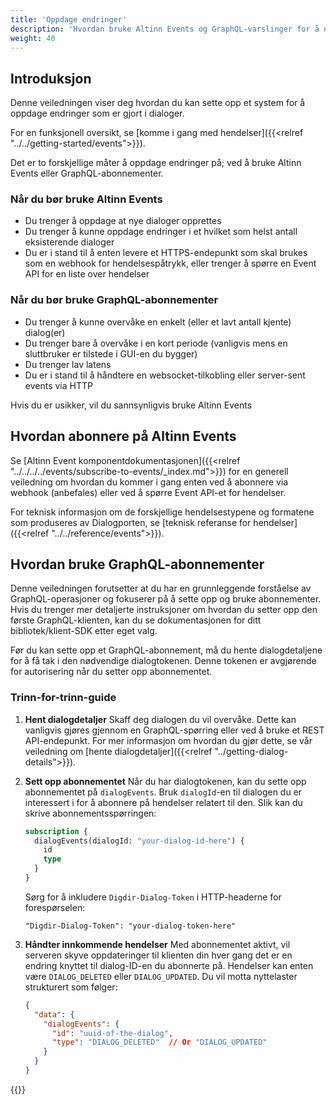 ```yaml
---
title: 'Oppdage endringer'
description: 'Hvordan bruke Altinn Events og GraphQL-varslinger for å oppdage endringer i Dialogporten'
weight: 40
---
```


## Introduksjon

Denne veiledningen viser deg hvordan du kan sette opp et system for å oppdage endringer som er gjort i dialoger.

For en funksjonell oversikt, se [komme i gang med hendelser]({{<relref "../../getting-started/events">}}).

Det er to forskjellige måter å oppdage endringer på; ved å bruke Altinn Events eller GraphQL-abonnementer.

### Når du bør bruke Altinn Events

* Du trenger å oppdage at nye dialoger opprettes
* Du trenger å kunne oppdage endringer i et hvilket som helst antall eksisterende dialoger
* Du er i stand til å enten levere et HTTPS-endepunkt som skal brukes som en webhook for hendelsespåtrykk, eller trenger å spørre en Event API for en liste over hendelser

### Når du bør bruke GraphQL-abonnementer

* Du trenger å kunne overvåke en enkelt (eller et lavt antall kjente) dialog(er)
* Du trenger bare å overvåke i en kort periode (vanligvis mens en sluttbruker er tilstede i GUI-en du bygger)
* Du trenger lav latens
* Du er i stand til å håndtere en websocket-tilkobling eller server-sent events via HTTP

Hvis du er usikker, vil du sannsynligvis bruke Altinn Events

## Hvordan abonnere på Altinn Events

Se [Altinn Event komponentdokumentasjonen]({{<relref "../../../../events/subscribe-to-events/_index.md">}}) for en generell veiledning om hvordan du kommer i gang enten ved å abonnere via webhook (anbefales) eller ved å spørre Event API-et for hendelser.

For teknisk informasjon om de forskjellige hendelsestypene og formatene som produseres av Dialogporten, se [teknisk referanse for hendelser]({{<relref "../../reference/events">}}).

## Hvordan bruke GraphQL-abonnementer

Denne veiledningen forutsetter at du har en grunnleggende forståelse av GraphQL-operasjoner og fokuserer på å sette opp og bruke abonnementer. Hvis du trenger mer detaljerte instruksjoner om hvordan du setter opp den første GraphQL-klienten, kan du se dokumentasjonen for ditt bibliotek/klient-SDK etter eget valg.

Før du kan sette opp et GraphQL-abonnement, må du hente dialogdetaljene for å få tak i den nødvendige dialogtokenen. Denne tokenen er avgjørende for autorisering når du setter opp abonnementet.

### Trinn-for-trinn-guide

1. **Hent dialogdetaljer**
   Skaff deg dialogen du vil overvåke. Dette kan vanligvis gjøres gjennom en GraphQL-spørring eller ved å bruke et REST API-endepunkt. For mer informasjon om hvordan du gjør dette, se vår veiledning om [hente dialogdetaljer]({{<relref "../getting-dialog-details">}}).

2. **Sett opp abonnementet**
   Når du har dialogtokenen, kan du sette opp abonnementet på `dialogEvents`. Bruk `dialogId`-en til dialogen du er interessert i for å abonnere på hendelser relatert til den. Slik kan du skrive abonnementsspørringen:

   ```graphql
   subscription {
     dialogEvents(dialogId: "your-dialog-id-here") {
       id
       type
     }
   }
   ```

   Sørg for å inkludere `Digdir-Dialog-Token` i HTTP-headerne for forespørselen:

   ```http
   "Digdir-Dialog-Token": "your-dialog-token-here"
   ```

3. **Håndter innkommende hendelser**
   Med abonnementet aktivt, vil serveren skyve oppdateringer til klienten din hver gang det er en endring knyttet til dialog-ID-en du abonnerte på. Hendelser kan enten være `DIALOG_DELETED` eller `DIALOG_UPDATED`. Du vil motta nyttelaster strukturert som følger:

   ```json
   {
     "data": {
       "dialogEvents": {
         "id": "uuid-of-the-dialog",
         "type": "DIALOG_DELETED"  // Or "DIALOG_UPDATED"
       }
     }
   }
   ```

{{<children />}}